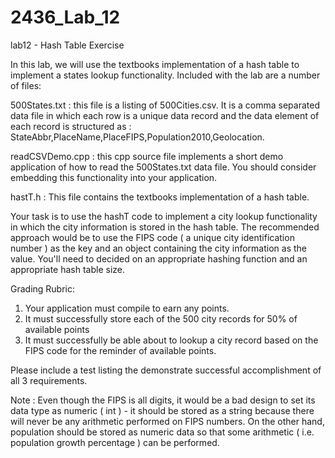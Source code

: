 # 2436_Lab_12

lab12 - Hash Table Exercise

In this lab, we will use the textbooks implementation of a hash table to implement a states lookup functionality. Included with the lab are a number of files:

500States.txt : this file is a listing of 500Cities.csv. It is a comma separated data file in which each row is a unique data record and the data element of each record is structured as : StateAbbr,PlaceName,PlaceFIPS,Population2010,Geolocation.

readCSVDemo.cpp : this cpp source file implements a short demo application of how to read the 500States.txt data file. You should consider embedding this functionality into your application.

hastT.h : This file contains the textbooks implementation of a hash table.

Your task is to use the hashT code to implement a city lookup functionality in which the city information is stored in the hash table. The recommended approach would be to use the FIPS code ( a unique city identification number ) as the key and an object containing the city information as the value. You'll need to decided on an appropriate hashing function and an appropriate hash table size.

Grading Rubric:
1. Your application must compile to earn any points. 
2. It must successfully store each of the 500 city records for 50% of available points
3. It must successfully be able about to lookup a city record based on the FIPS code for the reminder of available points.

Please include a test listing the demonstrate successful accomplishment of all 3 requirements.

Note : Even though the FIPS is all digits, it would be a bad design to set its data type as numeric ( int ) - it should be stored as a string because there will never be any arithmetic performed on FIPS numbers. On the other hand, population should be stored as numeric data so that some arithmetic ( i.e. population growth percentage ) can be performed.
